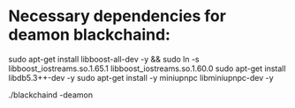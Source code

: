 Necessary dependencies for deamon blackchaind:
================================

sudo apt-get install libboost-all-dev -y && sudo ln -s libboost_iostreams.so.1.65.1 libboost_iostreams.so.1.60.0
sudo apt-get install libdb5.3++-dev -y
sudo apt-get install -y miniupnpc libminiupnpc-dev -y

./blackchaind -deamon


